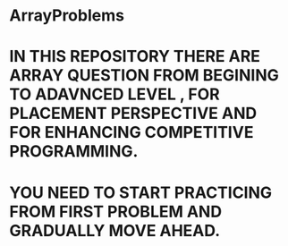 # ArrayProblems
# IN THIS REPOSITORY THERE ARE ARRAY QUESTION FROM BEGINING TO ADAVNCED LEVEL , FOR PLACEMENT PERSPECTIVE AND FOR ENHANCING COMPETITIVE PROGRAMMING.

# YOU NEED TO START PRACTICING FROM FIRST PROBLEM AND GRADUALLY MOVE AHEAD.

